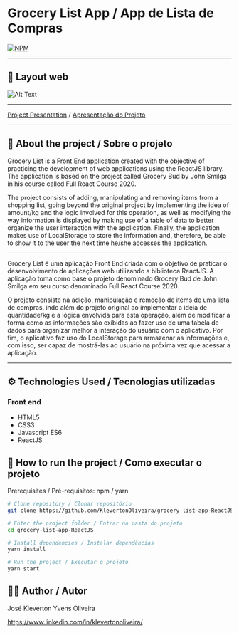 # Grocery List App / App de Lista de Compras
[![NPM](https://img.shields.io/npm/l/react)](https://github.com/KlevertonOliveira/grocery-list-app-ReactJS/blob/master/LICENSE)

---

## :art: Layout web
![Alt Text](assets/grocery-list.gif)



---

[Project Presentation](https://klevoliveira-grocerylist.netlify.app/) /
[Apresentação do Projeto](https://klevoliveira-grocerylist.netlify.app/)

---

## :mag_right: About the project / Sobre o projeto

Grocery List is a Front End application created with the objective of practicing the development of web applications using the ReactJS library. The application is based on the project called Grocery Bud by John Smilga in his course called Full React Course 2020.

The project consists of adding, manipulating and removing items from a shopping list, going beyond the original project by implementing the idea of amount/kg and the logic involved for this operation, as well as modifying the way information is displayed by making use of a table of data to better organize the user interaction with the application. Finally, the application makes use of LocalStorage to store the information and, therefore, be able to show it to the user the next time he/she accesses the application.

---

Grocery List é uma aplicação Front End criada com o objetivo de praticar o desenvolvimento de aplicações web utilizando a biblioteca ReactJS. A aplicação toma como base o projeto denominado Grocery Bud de John Smilga em seu curso denominado Full React Course 2020.

O projeto consiste na adição, manipulação e remoção de items de uma lista de compras, indo além do projeto original ao implementar a ideia de quantidade/kg e a lógica envolvida para esta operação, além de modificar a forma como as informações são exibidas ao fazer uso de uma tabela de dados para organizar melhor a interação do usuário com o aplicativo. Por fim, o aplicativo faz uso do LocalStorage para armazenar as informações e, com isso, ser capaz de mostrá-las ao usuário na próxima vez que acessar a aplicação.

---

## :gear: Technologies Used / Tecnologias utilizadas

### Front end
- HTML5
- CSS3
- Javascript ES6
- ReactJS

## :file_folder: How to run the project / Como executar o projeto

Prerequisites / Pré-requisitos: npm / yarn

```bash
# Clone repository / Clonar repositório
git clone https://github.com/KlevertonOliveira/grocery-list-app-ReactJS.git

# Enter the project folder / Entrar na pasta do projeto
cd grocery-list-app-ReactJS

# Install dependencies / Instalar dependências
yarn install

# Run the project / Executar o projeto
yarn start
```

## :raising_hand_man: Author / Autor

José Kleverton Yvens Oliveira

https://www.linkedin.com/in/klevertonoliveira/

